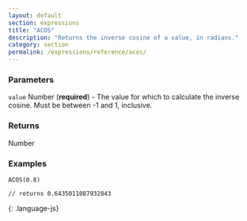 ```yaml
---
layout: default
section: expressions
title: "ACOS"
description: "Returns the inverse cosine of a value, in radians."
category: section
permalink: /expressions/reference/acos/
---
```


### Parameters

`value` Number (__required__) - The value for which to calculate the inverse cosine. Must be between -1 and 1, inclusive.

### Returns

Number

### Examples

~~~
ACOS(0.8)

// returns 0.6435011087932843
~~~
{: .language-js}